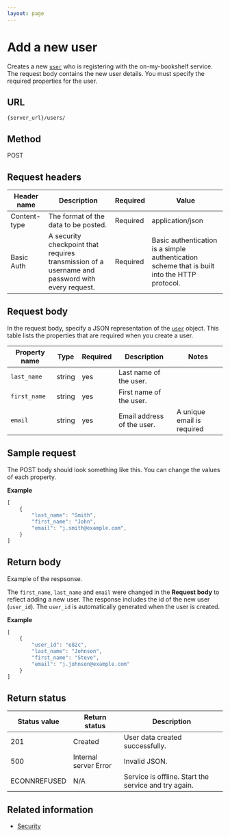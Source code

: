 ```yaml
---
layout: page
---
```


# Add a new user

Creates a new [`user`](user.md) who is registering with the on-my-bookshelf service.
The request body contains the new user details. 
You must specify the required properties for the user. 

## URL

```shell
{server_url}/users/
```

## Method

POST


## Request headers

| Header name | Description | Required | Value |
| -------------- | ------ | ------------ |------------ |
| Content-type | The format of the data to be posted. | Required | application/json |
| Basic Auth | A security checkpoint that requires transmission of a username and password with every request. | Required | Basic authentication is a simple authentication scheme that is built into the HTTP protocol. |


## Request body

In the request body, specify a JSON representation of the [`user`](user.md) object. This table lists the properties that are required when you create a user. 

| Property name       | Type   | Required | Description                | Notes |
| -------------- | ------ | -------- | -------------------------- | ----- |
| `last_name`      | string | yes      | Last name of the user.     |       | 
| `first_name`     | string | yes      | First name of the user.    |       |
| `email`          | string | yes      | Email address of the user. | A unique email is required |

## Sample request

The POST body should look something like this. You can change the values of each property.

**Example**

```js
[
    {
        "last_name": "Smith",
        "first_name": "John",
        "email": "j.smith@example.com",
    }
]
```

## Return body

Example of the respsonse. 

The `first_name`, `last_name` and `email` were changed in the **Request body** to reflect adding a new user. The response includes the id of the new user (`user_id`). The `user_id` is automatically generated when the user is created.

**Example**

```js
[
    {
        "user_id": "e82c",
        "last_name": "Johnson",
        "first_name": "Steve",
        "email": "j.johnson@example.com"
    }
]
```
## Return status

| Status value | Return status | Description |
| ------------- | ----------- | ----------- |
| 201 | Created | User data created successfully. |
| 500 | Internal server Error | Invalid JSON. |
| ECONNREFUSED | N/A | Service is offline. Start the service and try again. |

## Related information

* [Security](quickstart.md#security)
